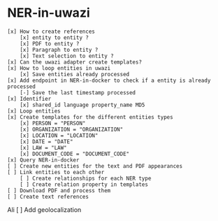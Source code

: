 # NER-in-uwazi

    [x] How to create references
        [x] entity to entity ?
        [x] PDF to entity ?
        [x] Paragraph to entity ?
        [x] Text selection to entity ?
    [x] Can the uwazi adapter create templates?
    [x] How to loop entities in uwazi
        [x] Save entities already processed
    [x] Add endpoint in NER-in-docker to check if a entity is already processed
        [-] Save the last timestamp processed
    [x] Identifier
        [x] shared_id language property_name MD5
    [x] Loop entities
    [x] Create templates for the different entities types
        [x] PERSON = "PERSON"
        [x] ORGANIZATION = "ORGANIZATION"
        [x] LOCATION = "LOCATION"
        [x] DATE = "DATE"
        [x] LAW = "LAW"
        [x] DOCUMENT_CODE = "DOCUMENT_CODE"
    [x] Query NER-in-docker
    [ ] Create new entities for the text and PDF appearances
    [ ] Link entities to each other
        [ ] Create relationships for each NER type
        [ ] Create relation property in templates
    [ ] Download PDF and process them
    [ ] Create text references
Ali
    [ ] Add geolocalization